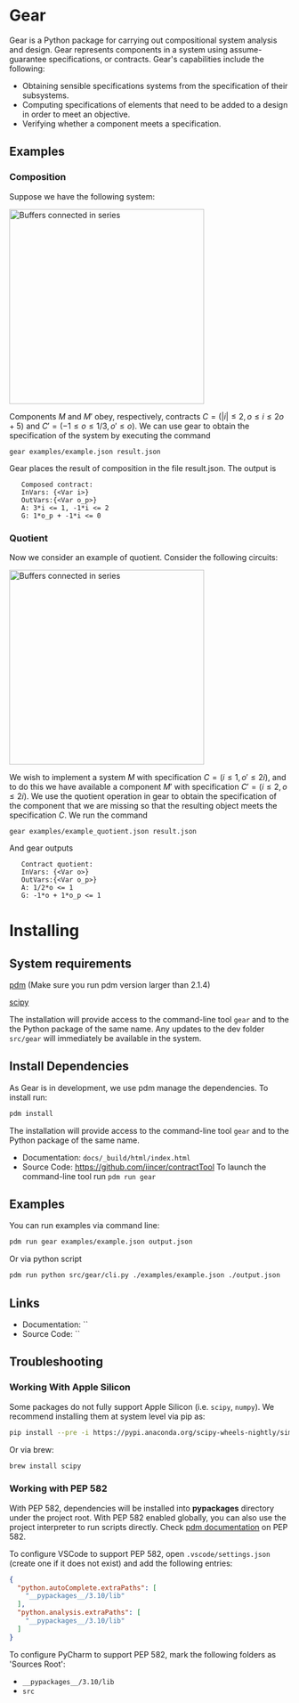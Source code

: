 # Gear

Gear is a Python package for carrying out compositional system analysis and design. Gear represents components in a
system using assume-guarantee specifications, or contracts. Gear's capabilities include the following:

- Obtaining sensible specifications systems from the specification of their subsystems.
- Computing specifications of elements that need to be added to a design in order to meet an objective.
- Verifying whether a component meets a specification.

Examples
--------

### Composition


Suppose we have the following system:

<img src="docs/source/_static/circuit_series_composition.svg" width="350" alt="Buffers connected in series">


Components $M$ and $M'$ obey, respectively, contracts $C = (|i| \le 2, o \le i \le 2o + 5)$ and $C' = (-1 \le o \le 1/3, o' \le o)$. We can use gear to obtain the specification of the system by executing the command

`gear examples/example.json result.json`

Gear places the result of composition in the file result.json. The output is

```
   Composed contract:
   InVars: {<Var i>}
   OutVars:{<Var o_p>}
   A: 3*i <= 1, -1*i <= 2
   G: 1*o_p + -1*i <= 0
```

### Quotient


Now we consider an example of quotient. Consider the following circuits:

<img src="docs/source/_static/circuit_series_quotient.svg" width="350" alt="Buffers connected in series">

We wish to implement a system $M$ with specification $C = (i \le 1, o' \le 2i)$, and to do this we have available a component $M'$ with specification $C' = (i \le 2, o \le 2i)$. We use the quotient operation in gear to obtain the specification of the component that we are missing so that the resulting object meets the specification $C$. We run the command

`gear examples/example_quotient.json result.json`

And gear outputs

```
   Contract quotient:
   InVars: {<Var o>}
   OutVars:{<Var o_p>}
   A: 1/2*o <= 1
   G: -1*o + 1*o_p <= 1
```

# Installing

## System requirements

[pdm](https://github.com/pdm-project/pdm) (Make sure you run pdm version larger than 2.1.4)

[scipy](https://scipy.org/install/)

The installation will provide access to the command-line tool `gear` and to the the Python package of the same name. Any updates to the dev folder `src/gear` will immediately be available in the system.


## Install Dependencies

As Gear is in development, we use pdm manage the dependencies. To install run:

```bash
pdm install
```

The installation will provide access to the command-line tool `gear` and to the Python package of the same name.

- Documentation: `docs/_build/html/index.html`
- Source Code: https://github.com/iincer/contractTool
To launch the command-line tool run `pdm run gear`


## Examples

You can run examples via command line:


```bash
pdm run gear examples/example.json output.json
```

Or via python script

```bash
pdm run python src/gear/cli.py ./examples/example.json ./output.json
```


## Links

- Documentation: ``
- Source Code: ``

## Troubleshooting

### Working With Apple Silicon

Some packages do not fully support Apple Silicon (i.e. `scipy`, `numpy`). 
We recommend installing them at system level via pip as:

```bash
pip install --pre -i https://pypi.anaconda.org/scipy-wheels-nightly/simple scipy
```

Or via brew:

```bash
brew install scipy
```


### Working with PEP 582

With PEP 582, dependencies will be installed into __pypackages__ directory under the project root. With PEP 582 enabled
globally, you can also use the project interpreter to run scripts directly.
Check [pdm documentation](https://pdm.fming.dev/latest/usage/pep582/) on PEP 582.

To configure VSCode to support PEP 582, open `.vscode/settings.json` (create one if it does not exist) and add the
following entries:

```json
{
  "python.autoComplete.extraPaths": [
    "__pypackages__/3.10/lib"
  ],
  "python.analysis.extraPaths": [
    "__pypackages__/3.10/lib"
  ]
}
```

To configure PyCharm to support PEP 582, mark the following folders as 'Sources Root':

- `__pypackages__/3.10/lib`
- `src`